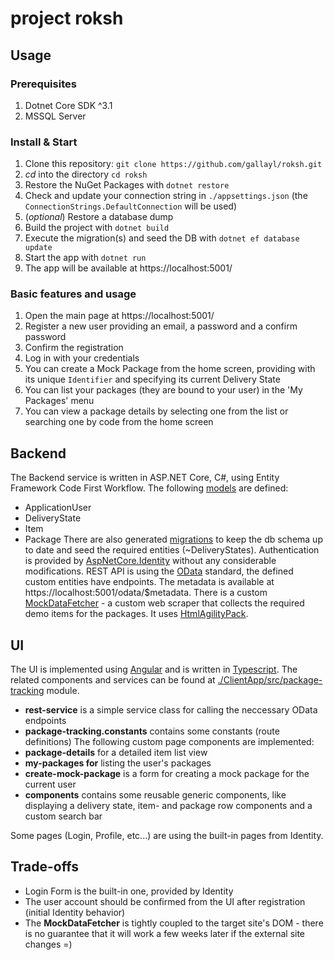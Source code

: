 # project roksh

## Usage

### Prerequisites

1. Dotnet Core SDK ^3.1
1. MSSQL Server

### Install & Start

1. Clone this repository: `git clone https://github.com/gallayl/roksh.git`
1. _cd_ into the directory `cd roksh`
1. Restore the NuGet Packages with `dotnet restore`
1. Check and update your connection string in `./appsettings.json` (the `ConnectionStrings.DefaultConnection` will be used)
1. (_optional_) Restore a database dump
1. Build the project with `dotnet build`
1. Execute the migration(s) and seed the DB with `dotnet ef database update`
1. Start the app with `dotnet run`
1. The app will be available at https://localhost:5001/

### Basic features and usage

1. Open the main page at https://localhost:5001/
1. Register a new user providing an email, a password and a confirm password
1. Confirm the registration
1. Log in with your credentials
1. You can create a Mock Package from the home screen, providing with its unique `Identifier` and specifying its current Delivery State
1. You can list your packages (they are bound to your user) in the 'My Packages' menu
1. You can view a package details by selecting one from the list or searching one by code from the home screen

## Backend

The Backend service is written in ASP.NET Core, C#, using Entity Framework Code First Workflow.
The following [models](https://github.com/gallayl/roksh/tree/master/Models) are defined:

- ApplicationUser
- DeliveryState
- Item
- Package
  There are also generated [migrations](https://github.com/gallayl/roksh/tree/master/Migrations) to keep the db schema up to date and seed the required entities (~DeliveryStates).
  Authentication is provided by [AspNetCore.Identity](https://docs.microsoft.com/en-us/aspnet/core/security/authentication/identity?view=aspnetcore-3.1&tabs=visual-studio) without any considerable modifications.
  REST API is using the [OData](https://www.odata.org/) standard, the defined custom entities have endpoints. The metadata is available at https://localhost:5001/odata/$metadata.
  There is a custom [MockDataFetcher](https://github.com/gallayl/roksh/blob/master/Services/MockDataFetcher.cs) - a custom web scraper that collects the required demo items for the packages. It uses [HtmlAgilityPack](https://html-agility-pack.net/).

## UI

The UI is implemented using [Angular](https://angular.io/) and is written in [Typescript](https://www.typescriptlang.org/). The related components and services can be found at [./ClientApp/src/package-tracking](https://github.com/gallayl/roksh/tree/master/ClientApp/src/package-tracking) module.

- **rest-service** is a simple service class for calling the neccessary OData endpoints
- **package-tracking.constants** contains some constants (route definitions)
  The following custom page components are implemented:
- **package-details** for a detailed item list view
- **my-packages for** listing the user's packages
- **create-mock-package** is a form for creating a mock package for the current user
- **components** contains some reusable generic components, like displaying a delivery state, item- and package row components and a custom search bar

Some pages (Login, Profile, etc...) are using the built-in pages from Identity.

## Trade-offs

- Login Form is the built-in one, provided by Identity
- The user account should be confirmed from the UI after registration (initial Identity behavior)
- The **MockDataFetcher** is tightly coupled to the target site's DOM - there is no guarantee that it will work a few weeks later if the external site changes =)
